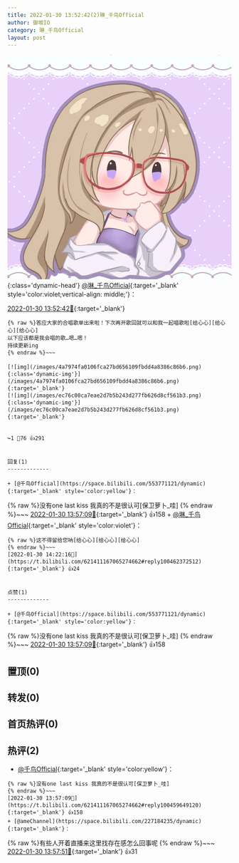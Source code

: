 ```yaml
---
title: 2022-01-30 13:52:42(2)琳_千鸟Official
author: 御坂IO
category: 琳_千鸟Official
layout: post
---
```


![img](/images/c0a88f85ebd0d056f37b114e0748e69556c8b488.jpg){:class='dynamic-head'}
[@琳_千鸟Official](https://space.bilibili.com/1620923329/dynamic){:target='_blank' style='color:violet;vertical-align: middle;'}：

[2022-01-30 13:52:42🔗](https://t.bilibili.com/621411167065274662){:target='_blank'}

~~~
{% raw %}答应大家的合唱歌单出来啦！下次再开歌回就可以和我一起唱歌啦[给心心][给心心][给心心]
以下应该都是我会唱的歌…嗯…嗯！
持续更新ing
{% endraw %}~~~

[![img](/images/4a7974fa0106fca27bd656109fbdd4a8386c86b6.png){:class='dynamic-img'}](/images/4a7974fa0106fca27bd656109fbdd4a8386c86b6.png){:target='_blank'}
[![img](/images/ec76c00ca7eae2d7b5b243d277fb626d8cf561b3.png){:class='dynamic-img'}](/images/ec76c00ca7eae2d7b5b243d277fb626d8cf561b3.png){:target='_blank'}


↪️1 💬76 👍291


回复(1)
-------------

+ [@千鸟Official](https://space.bilibili.com/553771121/dynamic){:target='_blank' style='color:yellow'}：
~~~
{% raw %}没有one last kiss 我真的不是很认可[保卫萝卜_哇]
{% endraw %}~~~
[2022-01-30 13:57:09🔗](https://t.bilibili.com/621411167065274662#reply100459649120){:target='_blank'} 👍158
    + [@琳_千鸟Official](https://space.bilibili.com/1620923329/dynamic){:target='_blank' style='color:violet'}：
~~~
{% raw %}这不得留给您呐[给心心][给心心][给心心]
{% endraw %}~~~
[2022-01-30 14:22:16🔗](https://t.bilibili.com/621411167065274662#reply100462372512){:target='_blank'} 👍24


点赞(1)
-------------

+ [@千鸟Official](https://space.bilibili.com/553771121/dynamic){:target='_blank' style='color:yellow'}：
~~~
{% raw %}没有one last kiss 我真的不是很认可[保卫萝卜_哇]
{% endraw %}~~~
[2022-01-30 13:57:09🔗](https://t.bilibili.com/621411167065274662#reply100459649120){:target='_blank'} 👍158


置顶(0)
-------------



转发(0)
-------------



首页热评(0)
-------------



热评(2)
-------------

+ [@千鸟Official](https://space.bilibili.com/553771121/dynamic){:target='_blank' style='color:yellow'}：
~~~
{% raw %}没有one last kiss 我真的不是很认可[保卫萝卜_哇]
{% endraw %}~~~
[2022-01-30 13:57:09🔗](https://t.bilibili.com/621411167065274662#reply100459649120){:target='_blank'} 👍158
+ [@ameChannel](https://space.bilibili.com/227184235/dynamic){:target='_blank'}：
~~~
{% raw %}有些人开着直播来这里找存在感怎么回事呢
{% endraw %}~~~
[2022-01-30 13:57:51🔗](https://t.bilibili.com/621411167065274662#reply100459677952){:target='_blank'} 👍31


